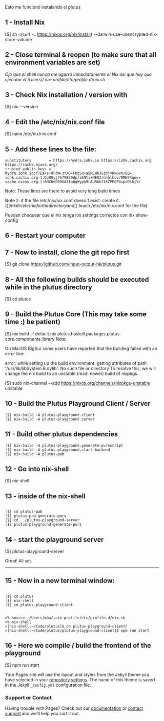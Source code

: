 Esto me funcionó instalando el plutus 

## 1 - Install Nix

   [$] sh <(curl -L https://nixos.org/nix/install) --darwin-use-unencrypted-nix-store-volume

## 2 - Close terminal & reopen (to make sure that all environment variables are set)

*Ojo que el shell nunca me agarró inmediatamente el Nix así que hay que ejecutar el  /Users/<usuario>/.nix-profile/etc/profile.d/nix.sh*

## 3 - Check Nix installation / version with

   [$] nix --version
## 4 - Edit the /etc/nix/nix.conf file

   [$] nano /etc/nix/nix.conf
## 5 - Add these lines to the file:
~~~
substituters        = https://hydra.iohk.io https://iohk.cachix.org https://cache.nixos.org/
trusted-public-keys = hydra.iohk.io:f/Ea+s+dFdN+3Y/G+FDgSq+a5NEWhJGzdjvKNGv0/EQ= iohk.cachix.org-1:DpRUyj7h7V830dp/i6Nti+NEO2/nhblbov/8MW7Rqoo= cache.nixos.org-1:6NCHdD59X431o0gWypbMrAURkbJ16ZPMQFGspcDShjY=
~~~

Note: These lines are there to avoid very long build times

Note 2: if the file /etc/nix/nix.conf doesn't exist: create it. ([$] mkdir /etc/nix for the directory and [$] touch /etc/nix/nix.conf for the file)

Pueden chequear que el nix tenga los settings correctos con nix show-config

## 6 - Restart your computer

## 7 - Now to install, clone the git repo first

   [$] git clone https://github.com/input-output-hk/plutus.git
## 8 - All the following builds should be executed while in the plutus directory

   [$] cd plutus
## 9 - Build the Plutus Core (This may take some time :) be patient)

   [$] nix build -f default.nix plutus.haskell.packages.plutus-core.components.library
Note:

On MacOS BigSur some users have reported that the building failed with an error like:

error: while setting up the build environment: getting attributes of path '/usr/lib/libSystem.B.dylib': No such file or directory
To resolve this, we will change the nix build to an unstable (read: newer) build of nixpkgs.

   [$] sudo nix-channel --add https://nixos.org/channels/nixpkgs-unstable unstable
## 10 - Build the Plutus Playground Client / Server
~~~
[$] nix-build -A plutus-playground.client
[$] nix-build -A plutus-playground.server
~~~

## 11 - Build other plutus dependencies
~~~
[$] nix-build -A plutus-playground.generate-purescript
[$] nix-build -A plutus-playground.start-backend
[$] nix-build -A plutus-pab
~~~

## 12 - Go into nix-shell

   [$] nix-shell
## 13 - inside of the nix-shell
~~~

[$] cd plutus-pab
[$] plutus-pab-generate-purs
[$] cd ../plutus-playground-server
[$] plutus-playground-generate-purs
~~~

## 14 - start the playground server

   [$] plutus-playground-server


Great! All set.

___

## 15 - Now in a new terminal window:
~~~

[$] cd plutus
[$] nix-shell
[$] cd plutus-playground-client
~~~


~~~

>% source  /Users/mba/.nix-profile/etc/profile.d/nix.sh
>% nix-shell
>[nix-shell:~/Code/plutus]$ cd plutus-playground-client/
>[nix-shell:~/Code/plutus/plutus-playground-client]$ npm run start
~~~


## 16 - Here we compile / build the frontend of the playground

   [$] npm run start

Your Pages site will use the layout and styles from the Jekyll theme you have selected in your [repository settings](https://github.com/Mig29x/Cardano/settings/pages). The name of this theme is saved in the Jekyll `_config.yml` configuration file.

### Support or Contact

Having trouble with Pages? Check out our [documentation](https://docs.github.com/categories/github-pages-basics/) or [contact support](https://support.github.com/contact) and we’ll help you sort it out.
